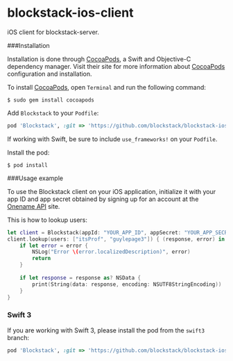 # blockstack-ios-client
iOS client for blockstack-server.

###Installation

Installation is done through [CocoaPods](http://cocoapods.org/), a Swift and Objective-C dependency manager. Visit their site for more information about [CocoaPods](http://cocoapods.org/) configuration and installation.

To install [CocoaPods](http://cocoapods.org/), open `Terminal` and run the following command:
```
$ sudo gem install cocoapods
```

Add `Blockstack` to your `Podfile`:

```ruby
pod 'Blockstack', :git => 'https://github.com/blockstack/blockstack-ios-client.git'
```

If working with Swift, be sure to include `use_frameworks!` on your `Podfile`.

Install the pod:
```
$ pod install
```

###Usage example

To use the Blockstack client on your iOS application, initialize it with your app ID and app secret obtained by signing up for an account at the [Onename API](https://api.onename.com/) site.

This is how to lookup users:

```swift
let client = Blockstack(appId: "YOUR_APP_ID", appSecret: "YOUR_APP_SECRET")
client.lookup(users: ["itsProf", "guylepage3"]) { (response, error) in
    if let error = error {
        NSLog("Error \(error.localizedDescription)", error)
        return
    }
            
    if let response = response as? NSData {
        print(String(data: response, encoding: NSUTF8StringEncoding))
    }
}
```

### Swift 3

If you are working with Swift 3, please install the pod from the `swift3` branch:

```ruby
pod 'Blockstack', :git => 'https://github.com/blockstack/blockstack-ios-client.git', :branch => 'swift3'
```

